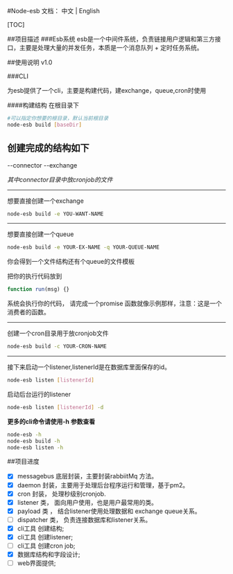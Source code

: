 #Node-esb
文档： 中文 | English

[TOC]


##项目描述
###Esb系统
esb是一个中间件系统，负责链接用户逻辑和第三方接口，主要是处理大量的并发任务，本质是一个消息队列 + 定时任务系统。

##使用说明 v1.0

###CLI

为esb提供了一个cli，主要是构建代码，建exchange，queue,cron时使用

####构建结构
在根目录下

```bash
#可以指定你想要的根目录，默认当前根目录
node-esb build [baseDir]
```

创建完成的结构如下
-
--connector
--exchange

*其中connector目录中放cronjob的文件*


- - -
想要直接创建一个exchange

```bash
node-esb build -e YOU-WANT-NAME
```

- - -

想要直接创建一个queue

```bash
node-esb build -e YOUR-EX-NAME -q YOUR-QUEUE-NAME
```

你会得到一个文件结构还有个queue的文件模板

把你的执行代码放到

```javascript
function run(msg) {}

```

系统会执行你的代码，
请完成一个promise 函数就像示例那样，注意：这是一个消费者的函数。

- - -

创建一个cron目录用于放cronjob文件

```bash
node-esb build -c YOUR-CRON-NAME
```

- - -

接下来启动一个listener,listenerId是在数据库里面保存的id。
```bash
node-esb listen [listenerId]
```
启动后台运行的listener

```bash
node-esb listen [listenerId] -d
```

**更多的cli命令请使用-h 参数查看**
```bash
node-esb -h
node-esb build -h
node-esb listen -h
```

##项目进度

- [x] messagebus 底层封装，主要封装rabbiitMq 方法。
- [x] daemon 封装，主要用于处理后台程序运行和管理，基于pm2。
- [x] cron 封装， 处理秒级别cronjob.
- [x] listener 类， 面向用户使用，也是用户最常用的类。
- [x] payload 类 ， 结合listener使用处理数据和 exchange queue关系。
- [ ] dispatcher 类， 负责连接数据库和listener关系。
- [x] cli工具 创建结构;
- [x] cli工具 创建listener;
- [ ] cli工具 创建cron job;
- [x] 数据库结构和字段设计; 
- [ ] web界面提供;